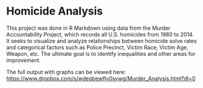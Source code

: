 # Homicide Analysis

This project was done in R Markdown using data from the Murder Accountability Project, which records all U.S. homicides from 1980 to 2014. It seeks to visualize and analyze relationships between homicide solve rates and categorical factors such as Police Precinct, Victim Race, Victim Age, Weapon, etc. The ultimate goal is to identify inequalities and other areas for improvement. 

The full output with graphs can be viewed here: https://www.dropbox.com/s/wdeqbewfly0sywg/Murder_Analysis.html?dl=0
